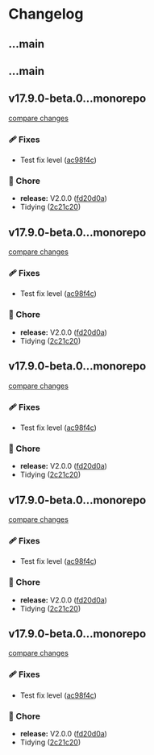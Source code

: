 # Changelog


## ...main

## ...main

## v17.9.0-beta.0...monorepo

[compare changes](https://github.com/JohnCampionJr/release-it-test/compare/v17.9.0-beta.0...monorepo)

### 🩹 Fixes

- Test fix level ([ac98f4c](https://github.com/JohnCampionJr/release-it-test/commit/ac98f4c))

### 🏡 Chore

- **release:** V2.0.0 ([fd20d0a](https://github.com/JohnCampionJr/release-it-test/commit/fd20d0a))
- Tidying ([2c21c20](https://github.com/JohnCampionJr/release-it-test/commit/2c21c20))

## v17.9.0-beta.0...monorepo

[compare changes](https://github.com/JohnCampionJr/release-it-test/compare/v17.9.0-beta.0...monorepo)

### 🩹 Fixes

- Test fix level ([ac98f4c](https://github.com/JohnCampionJr/release-it-test/commit/ac98f4c))

### 🏡 Chore

- **release:** V2.0.0 ([fd20d0a](https://github.com/JohnCampionJr/release-it-test/commit/fd20d0a))
- Tidying ([2c21c20](https://github.com/JohnCampionJr/release-it-test/commit/2c21c20))

## v17.9.0-beta.0...monorepo

[compare changes](https://github.com/JohnCampionJr/release-it-test/compare/v17.9.0-beta.0...monorepo)

### 🩹 Fixes

- Test fix level ([ac98f4c](https://github.com/JohnCampionJr/release-it-test/commit/ac98f4c))

### 🏡 Chore

- **release:** V2.0.0 ([fd20d0a](https://github.com/JohnCampionJr/release-it-test/commit/fd20d0a))
- Tidying ([2c21c20](https://github.com/JohnCampionJr/release-it-test/commit/2c21c20))

## v17.9.0-beta.0...monorepo

[compare changes](https://github.com/JohnCampionJr/release-it-test/compare/v17.9.0-beta.0...monorepo)

### 🩹 Fixes

- Test fix level ([ac98f4c](https://github.com/JohnCampionJr/release-it-test/commit/ac98f4c))

### 🏡 Chore

- **release:** V2.0.0 ([fd20d0a](https://github.com/JohnCampionJr/release-it-test/commit/fd20d0a))
- Tidying ([2c21c20](https://github.com/JohnCampionJr/release-it-test/commit/2c21c20))

## v17.9.0-beta.0...monorepo

[compare changes](https://github.com/JohnCampionJr/release-it-test/compare/v17.9.0-beta.0...monorepo)

### 🩹 Fixes

- Test fix level ([ac98f4c](https://github.com/JohnCampionJr/release-it-test/commit/ac98f4c))

### 🏡 Chore

- **release:** V2.0.0 ([fd20d0a](https://github.com/JohnCampionJr/release-it-test/commit/fd20d0a))
- Tidying ([2c21c20](https://github.com/JohnCampionJr/release-it-test/commit/2c21c20))

